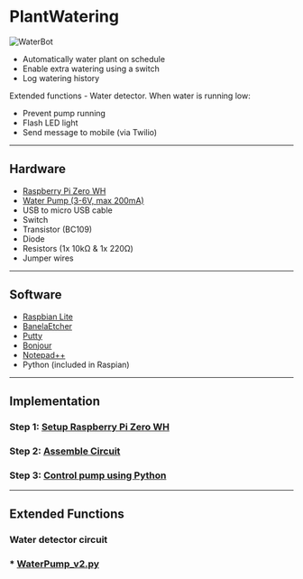 # PlantWatering

![WaterBot](https://github.com/cspoppuppy/PlantWatering/blob/master/WaterBot.JPG)

* Automatically water plant on schedule
* Enable extra watering using a switch
* Log watering history



Extended functions - Water detector. When water is running low:
* Prevent pump running 
* Flash LED light
* Send message to mobile (via Twilio)

-------------------------------------------------------------------------------------
## Hardware

* [Raspberry Pi Zero WH](https://thepihut.com/products/raspberry-pi-zero-w) 
* [Water Pump (3-6V, max 200mA)](https://uk.banggood.com/Excellway-Mini-Micro-Submersible-Motor-Pump-Water-Pumps-DC-3-6V-100LH-Low-p-1249338.html?rmmds=search&ID=514182&cur_warehouse=CN) 
* USB to micro USB cable
* Switch
* Transistor (BC109)
* Diode
* Resistors (1x 10kΩ & 1x 220Ω)
* Jumper wires

-------------------------------------------------------------------------------------
## Software

* [Raspbian Lite](https://www.raspberrypi.org/downloads/raspbian/)
* [BanelaEtcher](https://www.balena.io/etcher/)
* [Putty](https://www.putty.org/)
* [Bonjour](https://support.apple.com/kb/DL999?locale=en_GB)
* [Notepad++](https://notepad-plus-plus.org/downloads/)
* Python (included in Raspian)

-------------------------------------------------------------------------------------
## Implementation

### Step 1: [Setup Raspberry Pi Zero WH](https://github.com/cspoppuppy/PlantWatering/wiki/Setup-Raspberry-Pi-(headless))


### Step 2: [Assemble Circuit](https://github.com/cspoppuppy/PlantWatering/wiki/Assemble-Circuit)


### Step 3: [Control pump using Python](https://github.com/cspoppuppy/PlantWatering/wiki/Control-pump-using-Python)

-------------------------------------------------------------------------------------
## Extended Functions

### Water detector circuit

### * [WaterPump_v2.py](https://github.com/cspoppuppy/PlantWatering/blob/master/WaterPump_v2.py)
